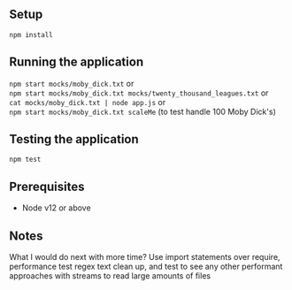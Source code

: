 ## Setup
`npm install`

## Running the application
`npm start mocks/moby_dick.txt` or  
`npm start mocks/moby_dick.txt mocks/twenty_thousand_leagues.txt` or  
`cat mocks/moby_dick.txt | node app.js` or  
`npm start mocks/moby_dick.txt scaleMe` (to test handle 100 Moby Dick's)

## Testing the application
`npm test`

## Prerequisites
- Node v12 or above

## Notes
What I would do next with more time? Use import statements over require, performance test regex text clean up, and test to see any other performant approaches with streams to read large amounts of files